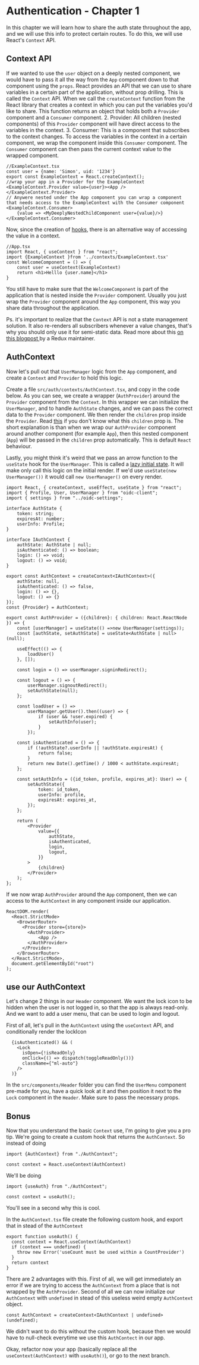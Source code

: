 # Authentication - Chapter 1

In this chapter we will learn how to share the auth state throughout the app, and we will use this info to protect
certain routes.
To do this, we will use React's `Context` API.

## Context API
If we wanted to use the `user` object on a deeply nested component, we would have to pass it all the way from the `App`
component down to that component using the `props`.
React provides an API that we can use to share variables in a certain part of the application, without prop drilling.
This is called the `Context` API. 
When we call the `createContext` function from the React library that creates a context in which you can put the variables you'd like to share.
This function returns an object that holds both a `Provider` component and a `Consumer` component.
2. Provider: All children (nested components) of this `Provider` component will have direct access to the variables in the context.
3. Consumer: This is a component that subscribes to the context changes.
To access the variables in the context in a certain component, we wrap the component inside this `Consumer` component.
The `Consumer` component can then pass the current context value to the wrapped component. 

```tsx
//ExampleContext.tsx
const user = {name: 'Simon', uid: '1234'}
export const ExampleContext = React.createContext();
//wrap your app in a Provider for the ExampleContext
<ExampleContext.Provider value={user}><App /></ExampleContext.Provider>
// Anywere nested under the App component you can wrap a component that needs access to the ExampleContext with the Consumer component
<ExampleContext.Consumer>
	{value => <MyDeeplyNestedChildComponent user={value}/>}
</ExampleContext.Consumer>
```

Now, since the creation of [hooks](https://reactjs.org/docs/hooks-intro.html), there is an alternative way of accessing
the value in a context.
```tsx
//App.tsx
import React, { useContext } from "react";
import {ExampleContext }from '../contexts/ExampleContext.tsx'
const WelcomeComponent = () => {
    const user = useContext(ExampleContext)
    return <h1>Helllo {user.name}</h1>
}
```
You still have to make sure that the `WelcomeComponent` is part of the application that is nested inside the `Provider`
component. Usually you just wrap the `Provider` component around the `App` component, this way you share data throughout
the application.

Ps. it's important to realize that the `Context` API is not a state management solution. It also re-renders all subscribers
whenever a value changes, that's why you should only use it for semi-static data.
Read more about this [on this blogpost ](https://blog.isquaredsoftware.com/2021/01/context-redux-differences/#purpose-and-use-cases-for-context) 
by a Redux maintainer.

## AuthContext
Now let's pull out that `UserManager` logic from the `App` component, and create a `Context` and `Provider` to hold this
logic. 

Create a file `src/auth/contexts/AuthContext.tsx`, and copy in the code below.
As you can see, we create a wrapper (`AuthProvider`) around the `Provider` component from the `Context`.
In this wrapper we can initialize the `UserManager`, and to handle `AuthState` changes, and we can pass
the correct data to the `Provider` component.
We then render the `children` prop inside the `Provider`.
Read [this](https://reactjs.org/docs/jsx-in-depth.html#children-in-jsx) if you don't know what this `children` prop is.
The short explanation is than when we wrap our `AuthProvider` component around another component (for example `App`), then
this nested component (`App`) will be passed in the `children` prop automatically. This is default `React` behaviour.

Lastly, you might think it's weird that we pass an arrow function to the `useState` hook for the `UserManager`.
This is called a [lazy initial state](https://reactjs.org/docs/hooks-reference.html#lazy-initial-state).
It will make only call this logic on the initial render. 
If we'd use `useState(new UserManager())` it would call `new UserManager()` on every render.
```tsx
import React, { createContext, useEffect, useState } from "react";
import { Profile, User, UserManager } from "oidc-client";
import { settings } from "../oidc-settings";

interface AuthState {
    token: string;
    expiresAt: number;
    userInfo: Profile;
}

interface IAuthContext {
    authState: AuthState | null;
    isAuthenticated: () => boolean;
    login: () => void;
    logout: () => void;
}

export const AuthContext = createContext<IAuthContext>({
    authState: null,
    isAuthenticated: () => false,
    login: () => {},
    logout: () => {}
});
const {Provider} = AuthContext;

export const AuthProvider = ({children}: { children: React.ReactNode }) => {
    const [userManager] = useState(() =>new UserManager(settings));
    const [authState, setAuthState] = useState<AuthState | null>(null);

    useEffect(() => {
        loadUser()
    }, []);

    const login = () => userManager.signinRedirect();

    const logout = () => {
        userManager.signoutRedirect();
        setAuthState(null);
    };

    const loadUser = () =>
        userManager.getUser().then((user) => {
            if (user && !user.expired) {
                setAuthInfo(user);
            }
        });

    const isAuthenticated = () => {
        if (!authState?.userInfo || !authState.expiresAt) {
            return false;
        }
        return new Date().getTime() / 1000 < authState.expiresAt;
    };

    const setAuthInfo = ({id_token, profile, expires_at}: User) => {
        setAuthState({
            token: id_token,
            userInfo: profile,
            expiresAt: expires_at,
        });
    };

    return (
        <Provider
            value={{
                authState,
                isAuthenticated,
                login,
                logout,
            }}
        >
            {children}
        </Provider>
    );
};
```

If we now wrap `AuthProvider` around the `App` component, then we can access to the `AuthContext` in any component
inside our application. 

```tsx
ReactDOM.render(
  <React.StrictMode>
    <BrowserRouter>
      <Provider store={store}>
        <AuthProvider>
            <App />
        </AuthProvider>
      </Provider>
    </BrowserRouter>
  </React.StrictMode>,
  document.getElementById("root")
);
```

## use our AuthContext
Let's change 2 things in our `Header` component.
We want the lock icon to be hidden when the user is not logged in, so that the app is always read-only.
And we want to add a user menu, that can be used to login and logout.

First of all, let's pull in the `AuthContext` using the `useContext` API, and conditionally render the lockIcon
```tsx
  {isAuthenticated() && (
    <Lock
      isOpen={!isReadOnly}
      onClick={() => dispatch(toggleReadOnly())}
      className={"ml-auto"}
    />
  )}
```

In the `src/components/Header` folder you can find the `UserMenu` component pre-made for you, have a quick look at it
and then position it next to the `Lock` component in the `Header`. Make sure to pass the necessary props.

## Bonus
Now that you understand the basic `Context` use, I'm going to give you a pro tip. We're going to create a custom hook
that returns the `AuthContext`. So instead of doing
```tsx
import {AuthContext} from "./AuthContext";

const context = React.useContext(AuthContext)
```

We'll be doing
```tsx
import {useAuth} from "./AuthContext";

const context = useAuth();
```
You'll see in a second why this is cool.

In the `AuthContext.tsx` file create the following custom hook, and export that in stead of the `AuthContext`
```tsx
export function useAuth() {
  const context = React.useContext(AuthContext)
  if (context === undefined) {
    throw new Error('useCount must be used within a CountProvider')
  }
  return context
}
```
There are 2 advantages with this. First of all, we will get immediately an error if we are trying to access the `AuthContext`
from a place that is not wrapped by the `AuthProvider`.
Second of all we can now initialize our `AuthContext` with `undefined` in stead of this useless weird empty `AuthContext` object.
```tsx
const AuthContext = createContext<IAuthContext | undefined>(undefined);
```
We didn't want to do this without the custom hook, because then we would have to null-check everytime we use this `AuthContect`
in our app.

Okay, refactor now your app (basically replace all the `useContext(AuthContext)` with `useAuth()`), or go to the next branch.
